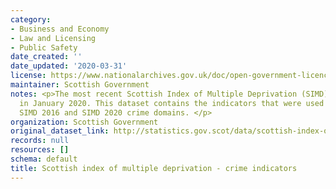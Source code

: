 ```yaml
---
category:
- Business and Economy
- Law and Licensing
- Public Safety
date_created: ''
date_updated: '2020-03-31'
license: https://www.nationalarchives.gov.uk/doc/open-government-licence/version/3/
maintainer: Scottish Government
notes: <p>The most recent Scottish Index of Multiple Deprivation (SIMD) was published
  in January 2020. This dataset contains the indicators that were used to calculate
  SIMD 2016 and SIMD 2020 crime domains. </p>
organization: Scottish Government
original_dataset_link: http://statistics.gov.scot/data/scottish-index-of-multiple-deprivation---crime-indicators
records: null
resources: []
schema: default
title: Scottish index of multiple deprivation - crime indicators
---
```

